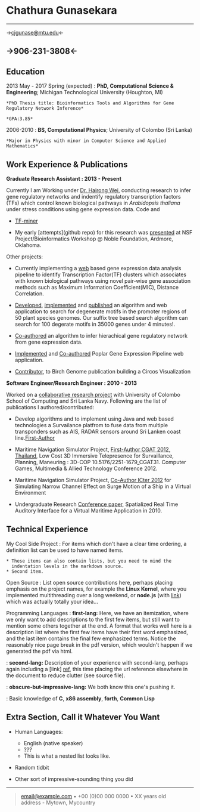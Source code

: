 Chathura Gunasekara
============

----
->cjgunase@mtu.edu<-

->906-231-3808<-
----

Education
---------

2013 May - 2017 Spring (expected)
:   **PhD, Computational Science & Engineering**; Michigan Technological University (Houghton, MI)
    
    *PhD Thesis title: Bioinformatics Tools and Algorithms for Gene Regulatory Network Inference*
    
    *GPA:3.85*
       

2006-2010
:   **BS, Computational Physics**; University of Colombo (Sri Lanka)
    
    *Major in Physics with minor in Computer Science and Applied Mathematics*

Work Experience & Publications
----------

**Graduate Research Assistant : 2013 - Present**

Currently I am Working under [Dr. Hairong Wei](http://www.mtu.edu/forest/about/faculty/wei/), conducting research to infer gene regulatory networks and indentify regulatory transcription factors (TFs) which control known biological pathways in *Arabidopsis thaliana* under stress conditions using gene expression data. Code and 

* [TF-miner](https://github.com/cjgunase/TF-miner)

* My early [attempts](github repo) for this research was [presented](http://www.slideshare.net/secret/15sqXSMbpOHAOQ) at NSF Project/Bioinformatics Workshop @ Noble Foundation, Ardmore, Oklahoma.


Other projects:

* Currently implementing a [web](http://sys.bio.mtu.edu/cluster/index.php) based gene expression data analysis pipeline to identify Transcription Factor(TF) clusters which associates with known biological pathways using novel pair-wise gene association methods such as Maximum Information Coefficient(MIC), Distance Correlation.

* [Developed](https://github.com/cjgunase/exactSearch), [implemented](http://sys.bio.mtu.edu/motif/) and [published](http://plantmethods.biomedcentral.com/articles/10.1186/s13007-016-0126-6) an algorithm and web application to search for degenerate motifs in the promoter regions of 50 plant species genomes. Our suffix tree based search algorithm can search for 100 degerate motifs in 35000 genes under 4 minutes!.

* [Co-authored](https://www.ncbi.nlm.nih.gov/pmc/articles/PMC4797117/) an algorithm to infer hierachical gene regulatory network from gene expression data.

* [Implemented](http://sys.bio.mtu.edu) and [Co-authored](http://link.springer.com/article/10.1007/s11295-014-0745-x#page-1) Poplar Gene Expression Pipeline web application.

* [Contributor](https://github.com/cjgunase/myVisualizations/tree/master/circos), to Birch Genome publication building a Circos Visualization




**Software Engineer/Research Engineer : 2010 - 2013**

Worked on a [collaborative research project](http://www.vidusayura.org/?page_id=2) with University of Colombo School of Computing and Sri Lanka Navy. Following are the list of publications I authored/contributed:

* Develop algorithms and to implement using Java and web based technologies a Survailance platfrom to fuse data from multiple transponders such as AIS, RADAR sensors around Sri Lanken coast line.[First-Author](http://www.icter.org/conference/icter2012/paper/50)

* Maritime Navigation Simulator Project, [First-Author CGAT 2012, Thailand](http://www.cgames.com.sg/PriorYearsPaper2012.html), Low Cost 3D Immersive Telepresence for Survaillance, Planning, Maneuring : 3D-COP	10.5176/2251-1679_CGAT31. Computer Games, Multimedia & Allied Technology Conference 2012.

* Maritime Navigation Simulator Project, [Co-Author ICter 2012](http://www.icter.org/conference/icter2012/paper/31) for Simulating Narrow Channel Effect on Surge Motion of a Ship in a Virtual Environment

* Undergraduate Research [Conference paper](http://www.icter.org/conference/archive2011/index.php/icter/ICTer2010/paper/view/65), Spatialized Real Time Auditory Interface for a Virtual Maritime Application in 2010.



Technical Experience
--------------------

My Cool Side Project
:   For items which don't have a clear time ordering, a definition
    list can be used to have named items.

    * These items can also contain lists, but you need to mind the
      indentation levels in the markdown source.
    * Second item.

Open Source
:   List open source contributions here, perhaps placing emphasis on
    the project names, for example the **Linux Kernel**, where you
    implemented multithreading over a long weekend, or **node.js**
    (with [link](http://nodejs.org)) which was actually totally
    your idea...

Programming Languages
:   **first-lang:** Here, we have an itemization, where we only want
    to add descriptions to the first few items, but still want to
    mention some others together at the end. A format that works well
    here is a description list where the first few items have their
    first word emphasized, and the last item contains the final few
    emphasized terms. Notice the reasonably nice page break in the pdf
    version, which wouldn't happen if we generated the pdf via html.

:   **second-lang:** Description of your experience with second-lang,
    perhaps again including a [link] [ref], this time placing the url
    reference elsewhere in the document to reduce clutter (see source
    file). 

:   **obscure-but-impressive-lang:** We both know this one's pushing
    it.

:   Basic knowledge of **C**, **x86 assembly**, **forth**, **Common Lisp**

[ref]: https://github.com/githubuser/superlongprojectname

Extra Section, Call it Whatever You Want
----------------------------------------

* Human Languages:

     * English (native speaker)
     * ???
     * This is what a nested list looks like.

* Random tidbit

* Other sort of impressive-sounding thing you did

----

> <email@example.com> • +00 (0)00 000 0000 • XX years old\
> address - Mytown, Mycountry
